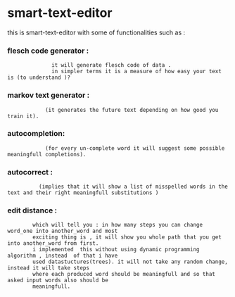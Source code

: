 # smart-text-editor
this is smart-text-editor with some of functionalities such as :
 

### flesch code generator : 
                  it will generate flesch code of data .
                  in simpler terms it is a measure of how easy your text is (to understand )? 
###  markov text generator :
                (it generates the future text depending on how good you train it).   

### autocompletion:
                (for every un-complete word it will suggest some possible meaningfull completions).
 
### autocorrect :
              (implies that it will show a list of misspelled words in the text and their right meaningfull substitutions )
### edit distance :
            which will tell you : in how many steps you can change word_one into another_word and most 
            exciting thing is , it will show you whole path that you get into another_word from first.
            i implemented  this without using dynamic programming algorithm , instead  of that i have 
            used datastuctures(trees). it will not take any random change, instead it will take steps 
            where each produced word should be meaningfull and so that asked input words also should be 
            meaningfull.

